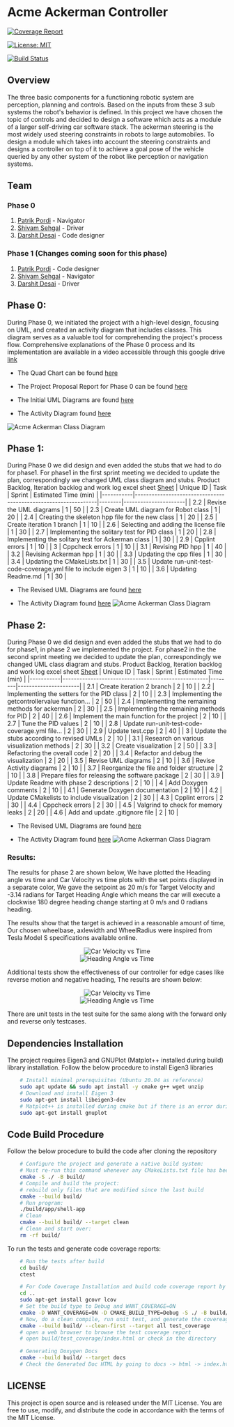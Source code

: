 # Acme Ackerman Controller

[![Coverage Report](https://codecov.io/gh/shivamsehgal77/Acme-Ackerman-Controller/branch/main/graph/badge.svg)](https://codecov.io/gh/shivamsehgal77/Acme-Ackerman-Controller) 

[![License: MIT](https://img.shields.io/badge/License-MIT-blue.svg)](https://opensource.org/licenses/MIT)

[![Build Status](https://github.com/shivamsehgal77/Acme-Ackerman-Controller/actions/workflows/run-unit-test-and-upload-codecov.yml/badge.svg)](https://github.com/shivamsehgal77/Acme-Ackerman-Controller/actions/workflows/run-unit-test-and-upload-codecov.yml)

## Overview

The three basic components for a functioning robotic system are perception, planning and controls. Based on the inputs from these 3 sub systems the robot's behavior is defined. In this project we have chosen the topic of controls and decided to design a software which acts as a module of a larger self-driving car software stack. The ackerman steering is the most widely used steering constraints in robots to large automobiles. To design a module which takes into account the steering constraints and designs a controller on top of it to achieve a goal pose of the vehicle queried by any other system of the robot like perception or navigation systems.

## Team 

### Phase 0
1. [Patrik Pordi](https://www.github.com/patrikpordi) - Navigator
2. [Shivam Sehgal](https://www.github.com/shivamsehgal77) - Driver
3. [Darshit Desai](https://www.github.com/darshit-desai) - Code designer

### Phase 1 (Changes coming soon for this phase)
1. [Patrik Pordi](https://www.github.com/patrikpordi) - Code designer
2. [Shivam Sehgal](https://www.github.com/shivamsehgal77) - Navigator
3. [Darshit Desai](https://www.github.com/darshit-desai) - Driver

## Phase 0:

During Phase 0, we initiated the project with a high-level design, focusing on UML, and created an activity diagram that includes classes. This diagram serves as a valuable tool for comprehending the project's process flow. Comprehensive explanations of the Phase 0 process and its implementation are available in a video accessible through this google drive [link](https://drive.google.com/file/d/1D6kjTWbVGHKaCZbz6bTfUVqyngHtdGbq/view?usp=share_link)

* The Quad Chart can be found [here](https://github.com/shivamsehgal77/Acme-Ackerman-Controller/tree/main/QuadChart/Initial_Phase0)

* The Project Proposal Report for Phase 0 can be found [here](https://github.com/shivamsehgal77/Acme-Ackerman-Controller/blob/main/Reports/Phase0/ENPM808X_Proposal_Phase0_AckermanSteeringControl.pdf)

* The Initial UML Diagrams are found [here](https://github.com/shivamsehgal77/Acme-Ackerman-Controller/tree/main/UML%20diagrams/Initial_Phase0)

* The Activity Diagram found [here](https://github.com/shivamsehgal77/Acme-Ackerman-Controller/blob/main/UML%20diagrams/Initial_Phase0/acme-ackerman-class-diagram.png)

<img src="UML-diagrams/Initial_Phase0/acme-ackerman-class-diagram.png" alt="Acme Ackerman Class Diagram" style="clip: rect(0px, auto, 20px, auto); max-width: 100%;">



## Phase 1:
During Phase 0 we did design and even added the stubs that we had to do for phase1. For phase1 in the first sprint meeting we decided to update the plan, correspondingly we changed UML class diagram and stubs. Product Backlog, Iteration backlog and work log excel sheet [Sheet](https://docs.google.com/spreadsheets/d/1ph1sYep433EigfkVelYI8igBHbYIN74LMEw9CF0V7-I/edit#gid=0 )
| Unique ID | Task                                                           | Sprint | Estimated Time (min) |
|-----------|----------------------------------------------------------------|--------|----------------------|
| 2.2       | Revise the UML diagrams                                        | 1      | 50                   |
| 2.3       | Create UML diagram for Robot class                             | 1      | 20                   |
| 2.4       | Creating the skeleton hpp file for the new class               | 1      | 20                   |
| 2.5       | Create iteration 1 branch                                      | 1      | 10                   |
| 2.6       | Selecting and adding the license file                          | 1      | 30                   |
| 2.7       | Implementing the solitary test for PID class                   | 1      | 20                   |
| 2.8       | Implementing the solitary test for Ackerman class              | 1      | 30                   |
| 2.9       | Cpplint errors                                                 | 1      | 10                   |
| 3         | Cppcheck errors                                                | 1      | 10                   |
| 3.1       | Revising PID hpp                                               | 1      | 40                   |
| 3.2       | Revising Ackerman hpp                                          | 1      | 30                   |
| 3.3       | Updating the cpp files                                         | 1      | 30                   |
| 3.4       | Updating the CMakeLists.txt                                    | 1      | 30                   |
| 3.5       | Update run-unit-test-code-coverage.yml file to include eigen 3 | 1      | 10                   |
| 3.6       | Updating Readme.md                                             | 1      | 30                   |

* The Revised UML Diagrams are found [here](https://github.com/shivamsehgal77/Acme-Ackerman-Controller/tree/main/UML%20diagrams/Revised_Phase1)

* The Activity Diagram found [here](https://github.com/shivamsehgal77/Acme-Ackerman-Controller/blob/main/UML%20diagrams/Revised_Phase1/acme-ackerman-class-diagram.png)
![Acme Ackerman Class Diagram](UML-diagrams/Revised_Phase1/acme-ackerman-class-diagram.png)

## Phase 2:
During Phase 0 we did design and even added the stubs that we had to do for phase1, in phase 2 we implemented the project. For phase2 in the the second sprint meeting we decided to update the plan, correspondingly we changed UML class diagram and stubs. Product Backlog, Iteration backlog and work log excel sheet [Sheet](https://docs.google.com/spreadsheets/d/1ph1sYep433EigfkVelYI8igBHbYIN74LMEw9CF0V7-I/edit#gid=0 )
| Unique ID | Task                                               | Sprint | Estimated Time (min) |
|-----------|----------------------------------------------------|--------|----------------------|
| 2.1       | Create iteration 2 branch                         | 2      | 10                   |
| 2.2       | Implementing the setters for the PID class       | 2      | 10                   |
| 2.3       | Implementing the getcontrollervalue function...  | 2      | 50                   |
| 2.4       | Implementing the remaining methods for ackerman  | 2      | 30                   |
| 2.5       | Implementing the remaining methods for PID       | 2      | 40                   |
| 2.6       | Implement the main function for the project      | 2      | 10                   |
| 2.7       | Tune the PID values                              | 2      | 10                   |
| 2.8       | Update run-unit-test-code-coverage.yml file...   | 2      | 30                   |
| 2.9       | Update test.cpp                                   | 2      | 40                   |
| 3         | Update the stubs according to revised UMLs       | 2      | 10                   |
| 3.1       | Research on various visualization methods        | 2      | 30                   |
| 3.2       | Create visualization                              | 2      | 50                   |
| 3.3       | Refactoring the overall code                      | 2      | 20                   |
| 3.4       | Refactor and debug the visualization               | 2      | 20                   |
| 3.5       | Revise UML diagrams                               | 2      | 10                   |
| 3.6       | Revise Activity diagrams                          | 2      | 10                   |
| 3.7       | Reorganize the file and folder structure          | 2      | 10                   |
| 3.8       | Prepare files for releasing the software package  | 2      | 30                   |
| 3.9       | Update Readme with phase 2 descriptions           | 2      | 10                   |
| 4         | Add Doxygen comments                              | 2      | 10                   |
| 4.1       | Generate Doxygen documentation                     | 2      | 10                   |
| 4.2       | Update CMakelists to include visualization        | 2      | 30                   |
| 4.3       | Cpplint errors                                   | 2      | 30                   |
| 4.4       | Cppcheck errors                                  | 2      | 30                   |
| 4.5       | Valgrind to check for memory leaks                | 2      | 20                   |
| 4.6       | Add and update .gitignore file                   | 2      | 10                   |


* The Revised UML Diagrams are found [here](https://github.com/shivamsehgal77/Acme-Ackerman-Controller/tree/main/UML%20diagrams/Revised_Phase2)

* The Activity Diagram found [here](https://github.com/shivamsehgal77/Acme-Ackerman-Controller/blob/main/UML%20diagrams/Revised_Phase2/Revised_Phase2_v1/acme-ackerman-class-diagram.png)
![Acme Ackerman Class Diagram](UML-diagrams/Revised_Phase2/Revised_Phase2_v1/acme-ackerman-class-diagram.png)

### Results:

The results for phase 2 are shown below, We have plotted the Heading angle vs time and Car Velocity vs time plots with the set points displayed in a separate color, We gave the setpoint as 20 m/s for Target Velocity and -3.14 radians for Target Heading Angle which means the car will execute a clockwise 180 degree heading change starting at 0 m/s and 0 radians heading.

The results show that the target is achieved in a reasonable amount of time, Our chosen wheelbase, axlewidth and WheelRadius were inspired from Tesla Model S specifications available online.

<div align="center">
  <img src="Results/Visualization/Velocity_vs_Time.png" alt="Car Velocity vs Time">
</div>

<div align="center">
  <img src="Results/Visualization/Heading_Angle_vs_Time.png" alt="Heading Angle vs Time">
</div>


Additional tests show the effectiveness of our controller for edge cases like reverse motion and negative heading, The results are shown below:

<div align="center">
  <img src="Results/Visualization/Velocity_vs_Time_Reverse.png" alt="Car Velocity vs Time">
</div>

<div align="center">
  <img src="Results/Visualization/Heading_Angle_vs_Time_Reverse.png" alt="Heading Angle vs Time">
</div>


There are unit tests in the test suite for the same along with the forward only and reverse only testcases.


## Dependencies Installation
The project requires Eigen3 and GNUPlot (Matplot++ installed during build) library installation. Follow the below procedure to install Eigen3 libraries

```bash
    # Install minimal prerequisites (Ubuntu 20.04 as reference)
    sudo apt update && sudo apt install -y cmake g++ wget unzip
    # Download and install Eigen 3
    sudo apt-get install libeigen3-dev
    # Matplot++ is installed during cmake but if there is an error during execution, Download if it gives gnuplot doesn't exist error
    sudo apt-get install gnuplot
```

## Code Build Procedure

Follow the below procedure to build the code after cloning the repository
```bash
    # Configure the project and generate a native build system:
    # Must re-run this command whenever any CMakeLists.txt file has been changed.
    cmake -S ./ -B build/
    # Compile and build the project:
    # rebuild only files that are modified since the last build
    cmake --build build/
    # Run program:
    ./build/app/shell-app
    # Clean
    cmake --build build/ --target clean
    # Clean and start over:
    rm -rf build/
```

To run the tests and generate code coverage reports:

```bash
    # Run the tests after build
    cd build/
    ctest

    # For Code Coverage Installation and build code coverage report by going to build directory
    cd ..
    sudo apt-get install gcovr lcov
    # Set the build type to Debug and WANT_COVERAGE=ON
    cmake -D WANT_COVERAGE=ON -D CMAKE_BUILD_TYPE=Debug -S ./ -B build/
    # Now, do a clean compile, run unit test, and generate the covereage report
    cmake --build build/ --clean-first --target all test_coverage
    # open a web browser to browse the test coverage report
    # open build/test_coverage/index.html or check in the directory

    # Generating Doxygen Docs 
    cmake --build build/ --target docs
    # Check the Generated Doc HTML by going to docs -> html -> index.html
```

## LICENSE

This project is open source and is released under the MIT License. You are free to use, modify, and distribute the code in accordance with the terms of the MIT License.
